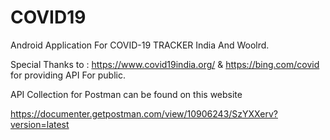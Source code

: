 # COVID19
Android Application For  COVID-19 TRACKER India And Woolrd.

Special Thanks to : https://www.covid19india.org/ & https://bing.com/covid for providing API For public.
 
API Collection for Postman can be found on this  website 

https://documenter.getpostman.com/view/10906243/SzYXXerv?version=latest

